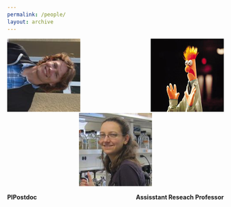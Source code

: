 ```yaml
---
permalink: /people/
layout: archive
---
```

 <html>
  <head>
  <style type="text/css">

    #imageHolder2 { margin-right: auto; margin-left: auto; }

    #leftDiv { float: left; }

    #middleDiv {margin-right: auto; margin-left: auto; text-align: center; /*float: left; */ }

    #rightDiv { float: right; text-align: right; clear: right; }
    
    .left_indent { float: left; text-align: left;}
    
    .center {floar: left; text-align: center;}
    
    .right_indent { float: right;}

  </style>
  </head>
  
 <body>
   <div id="imageHolder2">
     <div id="leftDiv"><img src="/images/CooperHeadshot.jpeg" alt="left" /></div>
     <div id="rightDiv"><img src="/images/beakerhands.jpg" alt="right" /></div>
     <div id="middleDiv"><img src="/images/turner.jpeg.jpg" alt="middle" /></div>  
   </div>
 </body>

 <p>
  <span class="left_indent"><b>PI</b></span>
  <span class="center"><b>Postdoc</b></span>
  <span class="right_indent"><b>Assisstant Reseach Professor</b></span>
 </p>
</html>
